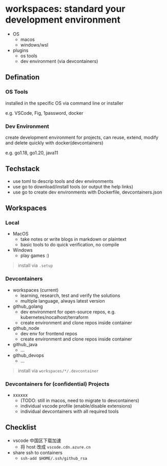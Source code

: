 # workspaces: standard your development environment

- OS
  - macos
  - windows/wsl
- plugins
  - os tools
  - dev environment (via devcontainers)

## Defination

### OS Tools

installed in the specific OS via command line or installer

e.g. VSCode, Fig, 1password, docker

### Dev Environment

create development environment for projects, can reuse, extend, modify and delete quickly with docker(devcontainers)

e.g. go1.18, go1.20, java11

## Techstack

- use toml to descrip tools and dev environments
- use go to download/install tools (or output the help links)
- use go to create dev environments with Dockerfile, devcontainers.json

## Workspaces

### Local

- MacOS
  - take notes or write blogs in markdown or plaintext
  - basic tools to do quick verification, no compile
- Windows
  - play games :)

> install via `.setup`

### Devcontainers

- workspaces (current)
  - learning, research, test and verify the solutions
  - multiple language, always latest version
- github_golang
  - dev environment for open-source repos, e.g. kubernetes/nocalhost/terraform
  - create environment and clone repos inside container
- github_node
  - dev env for frontend repos
  - create environment and clone repos inside container
- github_java
  - ...
- github_devops
  - ...

> install via `workspaces/*/.devcontainer`
  
### Devcontainers for (confidential) Projects

- xxxxxx
  - (TODO: still in macos, need to migrate to devcontainers)
  - individual vscode profile (enable/disable extensions)
  - individual devcontainers with all required tools

## Checklist

- vscode 中国区下载加速  
  - 将 host 改成 `vscode.cdn.azure.cn`
- share ssh to containers
  - `ssh-add $HOME/.ssh/github_rsa`
